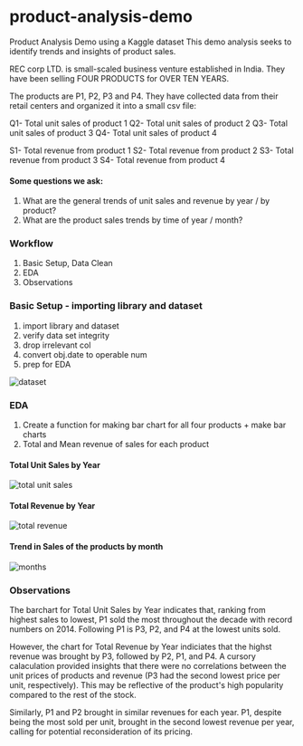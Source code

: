 # product-analysis-demo
Product Analysis Demo using a Kaggle dataset
This demo analysis seeks to identify trends and insights of product sales.

REC corp LTD. is small-scaled business venture established in India. 
They have been selling FOUR PRODUCTS for OVER TEN YEARS.

The products are P1, P2, P3 and P4.
They have collected data from their retail centers and organized it into a small csv file:

Q1- Total unit sales of product 1
Q2- Total unit sales of product 2
Q3- Total unit sales of product 3
Q4- Total unit sales of product 4

S1- Total revenue from product 1
S2- Total revenue from product 2
S3- Total revenue from product 3
S4- Total revenue from product 4

#### Some questions we ask:
1. What are the general trends of unit sales and revenue by year / by product?
2. What are the product sales trends by time of year / month?

### Workflow
1. Basic Setup, Data Clean
2. EDA
3. Observations
   
### Basic Setup - importing library and dataset
1. import library and dataset
2. verify data set integrity
3. drop irrelevant col
4. convert obj.date to operable num
5. prep for EDA
   
![dataset](https://github.com/eunjais/product-analysis-demo/assets/107447038/a3f6c1b8-e2a8-45a4-a4aa-4341e792f5a4)

### EDA

1. Create a function for making bar chart for all four products + make bar charts
2. Total and Mean revenue of sales for each product

#### Total Unit Sales by Year
![total unit sales](https://github.com/eunjais/product-analysis-demo/assets/107447038/53e52700-88b5-48c0-8110-c0f3c9b66968)

#### Total Revenue by Year
![total revenue](https://github.com/eunjais/product-analysis-demo/assets/107447038/c18f66ce-6a35-4da3-b393-095c51c8dc50)

#### Trend in Sales   of the products by month
![months](https://github.com/eunjais/product-analysis-demo/assets/107447038/babb4bdf-2bba-43d9-be7d-a069f367d9df)

### Observations
The barchart for Total Unit Sales by Year indicates that, ranking from highest sales to lowest, P1 sold the most throughout the decade with record numbers on 2014. Following P1 is P3, P2, and P4 at the lowest units sold.

However, the chart for Total Revenue by Year indiciates that the highst revenue was brought by P3, followed by P2, P1, and P4. A cursory calaculation provided insights that there were no correlations between the unit prices of products and revenue (P3 had the second lowest price per unit, respectively). This may be reflective of the product's high popularity compared to the rest of the stock. 

Similarly, P1 and P2 brought in similar revenues for each year. P1, despite being the most sold per unit, brought in the second lowest revenue per year, calling for potential reconsideration of its pricing.
